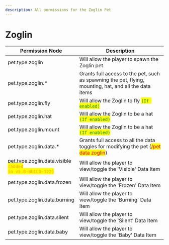 ```yaml
---
description: All permissions for the Zoglin Pet
---
```



# Zoglin
| Permission Node | Description |
| - | - |
| pet.type.zoglin | Will allow the player to spawn the Zoglin pet |
| pet.type.zoglin.* | Grants full access to the pet, such as spawning the pet, flying, mounting, hat, and all the data items |
| pet.type.zoglin.fly | Will allow the Zoglin to fly <mark style="color:green;">`(If enabled)`</mark> |
| pet.type.zoglin.hat | Will allow the Zoglin to be a hat <mark style="color:green;">`(If enabled)`</mark> |
| pet.type.zoglin.mount | Will allow the Zoglin to be a hat <mark style="color:green;">`(If enabled)`</mark> |
| pet.type.zoglin.data.* | Grants full access to all the data toggles for modifying the pet (<mark style="color:red;">/pet data zoglin</mark>) |
| pet.type.zoglin.data.visible<br><mark style="color:orange;"><code>(Added in v5.0-BUILD-122)</code></mark> | Will allow the player to view/toggle the 'Visible' Data Item |
| pet.type.zoglin.data.frozen | Will allow the player to view/toggle the 'Frozen' Data Item |
| pet.type.zoglin.data.burning | Will allow the player to view/toggle the 'Burning' Data Item |
| pet.type.zoglin.data.silent | Will allow the player to view/toggle the 'Silent' Data Item |
| pet.type.zoglin.data.baby | Will allow the player to view/toggle the 'Baby' Data Item |

